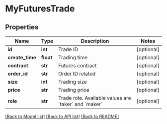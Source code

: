 # MyFuturesTrade

## Properties
Name | Type | Description | Notes
------------ | ------------- | ------------- | -------------
**id** | **int** | Trade ID | [optional] 
**create_time** | **float** | Trading time | [optional] 
**contract** | **str** | Futures contract | [optional] 
**order_id** | **str** | Order ID related | [optional] 
**size** | **int** | Trading size | [optional] 
**price** | **str** | Trading price | [optional] 
**role** | **str** | Trade role. Available values are &#x60;taker&#x60; and &#x60;maker&#x60; | [optional] 

[[Back to Model list]](../README.md#documentation-for-models) [[Back to API list]](../README.md#documentation-for-api-endpoints) [[Back to README]](../README.md)


